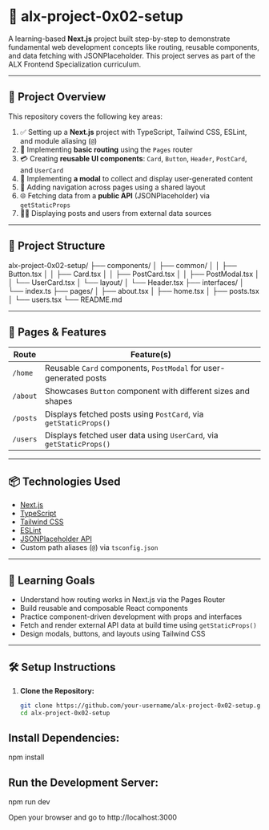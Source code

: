 # 📘 alx-project-0x02-setup

A learning-based **Next.js** project built step-by-step to demonstrate fundamental web development concepts like routing, reusable components, and data fetching with JSONPlaceholder. This project serves as part of the ALX Frontend Specialization curriculum.

---

## 📌 Project Overview

This repository covers the following key areas:

1. ✅ Setting up a **Next.js** project with TypeScript, Tailwind CSS, ESLint, and module aliasing (`@`)
2. 📄 Implementing **basic routing** using the `Pages` router
3. 💳 Creating **reusable UI components**: `Card`, `Button`, `Header`, `PostCard`, and `UserCard`
4. 🧩 Implementing **a modal** to collect and display user-generated content
5. 🔁 Adding navigation across pages using a shared layout
6. 🌐 Fetching data from a **public API** (JSONPlaceholder) via `getStaticProps`
7. 🧑‍💻 Displaying posts and users from external data sources

---

## 🧱 Project Structure

alx-project-0x02-setup/
├── components/
│   ├── common/
│   │   ├── Button.tsx
│   │   ├── Card.tsx
│   │   ├── PostCard.tsx
│   │   ├── PostModal.tsx
│   │   └── UserCard.tsx
│   └── layout/
│       └── Header.tsx
├── interfaces/
│   └── index.ts
├── pages/
│   ├── about.tsx
│   ├── home.tsx
│   ├── posts.tsx
│   └── users.tsx
└── README.md

---

## 🚀 Pages & Features

| Route       | Feature(s)                                                                 |
|-------------|-----------------------------------------------------------------------------|
| `/home`     | Reusable `Card` components, `PostModal` for user-generated posts           |
| `/about`    | Showcases `Button` component with different sizes and shapes               |
| `/posts`    | Displays fetched posts using `PostCard`, via `getStaticProps()`            |
| `/users`    | Displays fetched user data using `UserCard`, via `getStaticProps()`        |

---

## 📦 Technologies Used

- [Next.js](https://nextjs.org/)
- [TypeScript](https://www.typescriptlang.org/)
- [Tailwind CSS](https://tailwindcss.com/)
- [ESLint](https://eslint.org/)
- [JSONPlaceholder API](https://jsonplaceholder.typicode.com/)
- Custom path aliases (`@`) via `tsconfig.json`

---

## 🧠 Learning Goals

- Understand how routing works in Next.js via the Pages Router
- Build reusable and composable React components
- Practice component-driven development with props and interfaces
- Fetch and render external API data at build time using `getStaticProps()`
- Design modals, buttons, and layouts using Tailwind CSS

---

## 🛠️ Setup Instructions

1. **Clone the Repository:**

   ```bash
   git clone https://github.com/your-username/alx-project-0x02-setup.git
   cd alx-project-0x02-setup

## Install Dependencies:
npm install

## Run the Development Server:
npm run dev

Open your browser and go to http://localhost:3000

